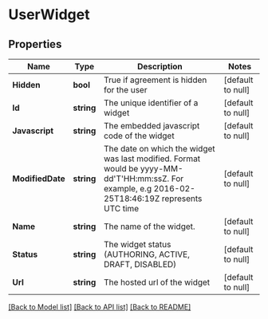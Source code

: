 # UserWidget

## Properties
Name | Type | Description | Notes
------------ | ------------- | ------------- | -------------
**Hidden** | **bool** | True if agreement is hidden for the user | [default to null]
**Id** | **string** | The unique identifier of a widget | [default to null]
**Javascript** | **string** | The embedded javascript code of the widget | [default to null]
**ModifiedDate** | **string** | The date on which the widget was last modified. Format would be yyyy-MM-dd&#39;T&#39;HH:mm:ssZ. For example, e.g 2016-02-25T18:46:19Z represents UTC time | [default to null]
**Name** | **string** | The name of the widget. | [default to null]
**Status** | **string** | The widget status (AUTHORING, ACTIVE, DRAFT, DISABLED) | [default to null]
**Url** | **string** | The hosted url of the widget | [default to null]

[[Back to Model list]](../README.md#documentation-for-models) [[Back to API list]](../README.md#documentation-for-api-endpoints) [[Back to README]](../README.md)


